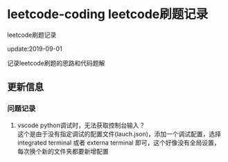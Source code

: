 # leetcode-coding leetcode刷题记录

leetcode刷题记录

update:2019-09-01

记录leetcode刷题的思路和代码题解

## 更新信息

### 问题记录

1. vscode python调试时，无法获取控制台输入？  
这个是由于没有指定调试的配置文件(lauch.json)，添加一个调试配置，选择integrated terminal 或者 externa terminal 即可，这个好像没有全局设置，每次换个新的文件夹都要新增配置
